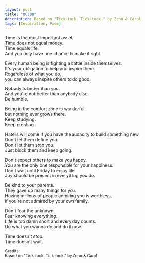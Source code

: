 ```yaml
---
layout: post
title: "00:00"
description: Based on "Tick-tock. Tick-tock." by Zeno & Carol
tags: [Inspiration, Poem]
---
```


Time is the most important asset.<br>
Time does not equal money.<br>
Time equals life.<br>
And you only have one chance to make it right.

Every human being is fighting a battle inside themselves.<br>
It's your obligation to help and inspire them.<br>
Regardless of what you do,<br>
you can always inspire others to do good.

Nobody is better than you.<br>
And you're not better than anybody else.<br>
Be humble.

Being in the comfort zone is wonderful,<br>
but nothing ever grows there.<br>
Keep studying.<br>
Keep creating.

Haters will come if you have the audacity to build something new.<br>
Don't let them define you.<br>
Don't let them stop you.<br>
Just block them and keep going.

Don't expect others to make you happy.<br>
You are the only one responsible for your happiness.<br>
Don't wait until Friday to enjoy life.<br>
Joy should be present in everything you do.

Be kind to your parents.<br>
They gave up many things for you.<br>
Having millions of people admiring you is worthless,<br>
if you're not admired by your own family.

Don't fear the unknown.<br>
Fear knowing everything.<br>
Life is too damn short and every day counts.<br>
Do what you wanna do and do it now.

Time doesn't stop.<br>
Time doesn't wait.

<p class="muted" style="font-size: 0.8rem">
Credits:<br>Based on "Tick-tock. Tick-tock." by Zeno & Carol
</p>